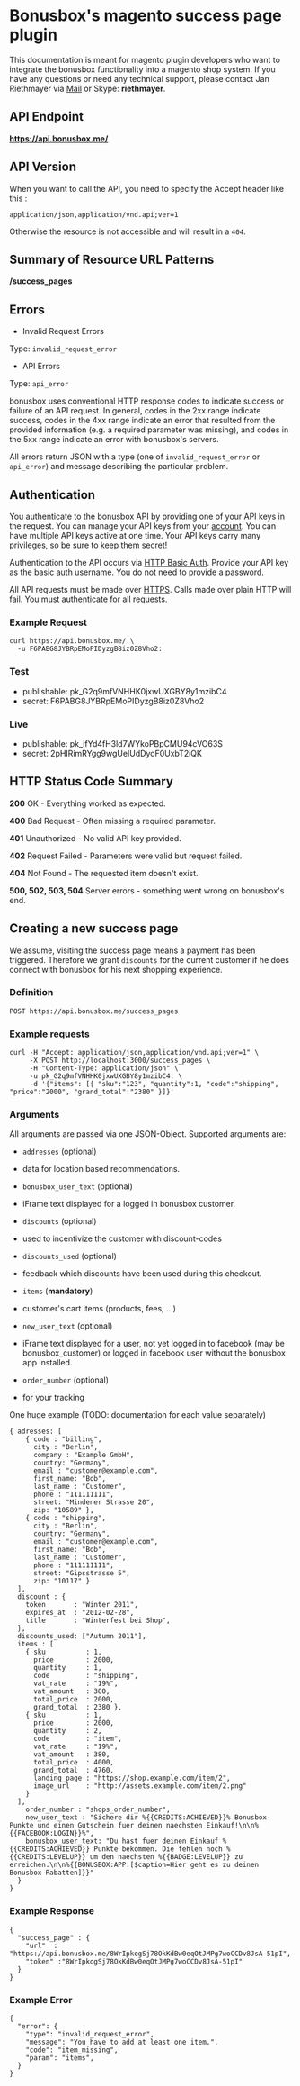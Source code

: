 # Bonusbox's magento success page plugin

This documentation is meant for magento plugin developers who want to integrate the bonusbox functionality into a magento shop system.
If you have any questions or need any technical support, please contact Jan Riethmayer via [Mail](mailto:jan@bonusbox.me) or Skype: **riethmayer**.

## API Endpoint

**https://api.bonusbox.me/**

## API Version

When you want to call the API, you need to specify the Accept header like this :

    application/json,application/vnd.api;ver=1

Otherwise the resource is not accessible and will result in a `404`.

## Summary of Resource URL Patterns

**/success_pages**

## Errors

* Invalid Request Errors

Type: `invalid_request_error`

* API Errors

Type: `api_error`

bonusbox uses conventional HTTP response codes to indicate success or failure of an API request. In general, codes in the 2xx range indicate success, codes in the 4xx range indicate an error that resulted from the provided information (e.g. a required parameter was missing), and codes in the 5xx range indicate an error with bonusbox's servers.

All errors return JSON with a type (one of `invalid_request_error` or `api_error`) and message describing the particular problem.

## Authentication

You authenticate to the bonusbox API by providing one of your API keys in the request. You can manage your API keys from your [account](#todo). You can have multiple API keys active at one time. Your API keys carry many privileges, so be sure to keep them secret!

Authentication to the API occurs via [HTTP Basic Auth](http://en.wikipedia.org/wiki/Basic_access_authentication). Provide your API key as the basic auth username. You do not need to provide a password.

All API requests must be made over [HTTPS](http://en.wikipedia.org/wiki/HTTP_Secure). Calls made over plain HTTP will fail. You must authenticate for all requests.

### Example Request

    curl https://api.bonusbox.me/ \
      -u F6PABG8JYBRpEMoPIDyzgB8iz0Z8Vho2:

### Test

* publishable: pk_G2q9mfVNHHK0jxwUXGBY8y1mzibC4
* secret: F6PABG8JYBRpEMoPIDyzgB8iz0Z8Vho2
  
### Live

* publishable: pk_ifYd4fH3ld7WYkoPBpCMU94cVO63S
* secret: 2pHIRimRYgg9wgUeIUdDyoF0UxbT2iQK

## HTTP Status Code Summary

**200** OK - Everything worked as expected.

**400** Bad Request - Often missing a required parameter.

**401** Unauthorized - No valid API key provided.

**402** Request Failed - Parameters were valid but request failed.

**404** Not Found - The requested item doesn't exist.

**500, 502, 503, 504** Server errors - something went wrong on bonusbox's end.

## Creating a new success page

We assume, visiting the success page means a payment has been triggered.
Therefore we grant `discounts` for the current customer if he does connect with bonusbox for his next shopping experience.

### Definition

    POST https://api.bonusbox.me/success_pages

### Example requests

    curl -H "Accept: application/json,application/vnd.api;ver=1" \
         -X POST http://localhost:3000/success_pages \
         -H "Content-Type: application/json" \
         -u pk_G2q9mfVNHHK0jxwUXGBY8y1mzibC4: \
         -d '{"items": [{ "sku":"123", "quantity":1, "code":"shipping", "price":"2000", "grand_total":"2380" }]}'

### Arguments

All arguments are passed via one JSON-Object. Supported arguments are:

* `addresses`          (optional)
 - data for location based recommendations.
* `bonusbox_user_text` (optional)
 - iFrame text displayed for a logged in bonusbox customer.
* `discounts`          (optional)
 - used to incentivize the customer with discount-codes
* `discounts_used`     (optional)
 - feedback which discounts have been used during this checkout.
* `items`              (**mandatory**)
 - customer's cart items (products, fees, ...)
* `new_user_text`      (optional)
 - iFrame text displayed for a user, not yet logged in to facebook (may be bonusbox_customer) or logged in facebook user without the bonusbox app installed.
* `order_number`       (optional)
 - for your tracking

One huge example (TODO: documentation for each value separately)

    { adresses: [
        { code : "billing",
          city : "Berlin",
          company : "Example GmbH",
          country: "Germany",
          email : "customer@example.com",
          first_name: "Bob",
          last_name : "Customer",
          phone : "111111111",
          street: "Mindener Strasse 20",
          zip: "10589" }, 
        { code : "shipping",
          city : "Berlin",
          country: "Germany",
          email : "customer@example.com",
          first_name: "Bob",
          last_name : "Customer",
          phone : "111111111",
          street: "Gipsstrasse 5",
          zip: "10117" }
      ],
      discount : {
        token       : "Winter 2011",
        expires_at  : "2012-02-28",
        title       : "Winterfest bei Shop",
      },
      discounts_used: ["Autumn 2011"],
      items : [
        { sku          : 1,
          price        : 2000,
          quantity     : 1,
          code         : "shipping",
          vat_rate     : "19%",
          vat_amount   : 380,
          total_price  : 2000,
          grand_total  : 2380 }, 
        { sku          : 1,
          price        : 2000,
          quantity     : 2,
          code         : "item",
          vat_rate     : "19%",
          vat_amount   : 380,
          total_price  : 4000,
          grand_total  : 4760,
          landing_page : "https://shop.example.com/item/2",
          image_url    : "http://assets.example.com/item/2.png" 
        }
      ],
        order_number : "shops_order_number",
        new_user_text : "Sichere dir %{{CREDITS:ACHIEVED}}% Bonusbox-Punkte und einen Gutschein fuer deinen naechsten Einkauf!\n\n%{{FACEBOOK:LOGIN}}%",
        bonusbox_user_text: "Du hast fuer deinen Einkauf %{{CREDITS:ACHIEVED}} Punkte bekommen. Die fehlen noch %{{CREDITS:LEVELUP}} um den naechsten %{{BADGE:LEVELUP}} zu erreichen.\n\n%{{BONUSBOX:APP:[$caption=Hier geht es zu deinen Bonusbox Rabatten]}}"
      }
    }

### Example Response
    
    {
      "success_page" : {
        "url"  : "https://api.bonusbox.me/8WrIpkogSj78OkKdBw0eqOtJMPg7woCCDv8JsA-51pI",
        "token" :"8WrIpkogSj78OkKdBw0eqOtJMPg7woCCDv8JsA-51pI"
      }
    }

### Example Error

    {
      "error": {
        "type": "invalid_request_error",
        "message": "You have to add at least one item.",
        "code": "item_missing",
        "param": "items",
      }
    }
